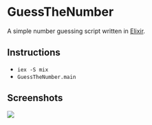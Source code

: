 # GuessTheNumber
A simple number guessing script written in [Elixir](https://elixir-lang.org/).

## Instructions

  * `iex -S mix`
  * `GuessTheNumber.main`

## Screenshots
![]("https://s3-us-west-2.amazonaws.com/s.cdpn.io/827672/Screen%20Shot%202017-08-11%20at%204.30.47%20AM.png")
